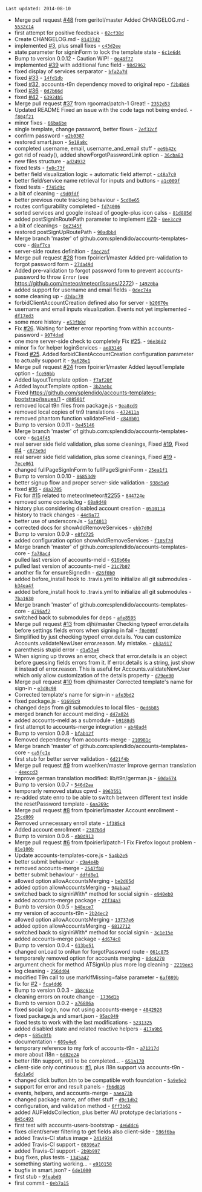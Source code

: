 `Last updated: 2014-08-10` 
* Merge pull request [#48](https://github.com/splendido/accounts-templates-core/issues/48) from geritol/master Added CHANGELOG.md - [`5532c14`](https://github.com/splendido/accounts-templates-core/commit/5532c141e1d12b0d5e744a771f60e1fcf5e27345)
* first attempt for positive feedback - [`02cf38d`](https://github.com/splendido/accounts-templates-core/commit/02cf38da544690ea99cb846a86a382b180a61141)
* Create CHANGELOG.md - [`81437d2`](https://github.com/splendido/accounts-templates-core/commit/81437d2ea4eb5c10e2f61ad8bb90141680abacdb)
* implemented [#3](https://github.com/splendido/accounts-templates-core/issues/3), plus small fixes - [`c43d2ee`](https://github.com/splendido/accounts-templates-core/commit/c43d2eef03bd9382eadc4612d29897b103c99668)
* state parameter for signinForm to lock the template state - [`6c1e6d4`](https://github.com/splendido/accounts-templates-core/commit/6c1e6d4c4ff3dade4433c07af24e97f532dcc7cb)
* Bump to version 0.0.12 - Caution WIP! - [`0e48f77`](https://github.com/splendido/accounts-templates-core/commit/0e48f77d1528c6245f6fee9b7de2200289dbcb65)
* implemented [#39](https://github.com/splendido/accounts-templates-core/issues/39) with additional func field - [`98d2962`](https://github.com/splendido/accounts-templates-core/commit/98d29626ee4067243d49c8b4269d57c574d851fe)
* fixed display of services serparator - [`bfa2a7d`](https://github.com/splendido/accounts-templates-core/commit/bfa2a7d61fa660d1dc9441f23c0183ea50aee10a)
* fixed [#33](https://github.com/splendido/accounts-templates-core/issues/33) - [`14fd1db`](https://github.com/splendido/accounts-templates-core/commit/14fd1db91fa9c623285d60eed1bb2781b1084d58)
* fixed [#32](https://github.com/splendido/accounts-templates-core/issues/32), accounts-t9n dependency moved to original repo - [`f2b4b86`](https://github.com/splendido/accounts-templates-core/commit/f2b4b86d6bf0d1fad86934d8c21c3457a7c79f55)
* fixed [#36](https://github.com/splendido/accounts-templates-core/issues/36) - [`0d7b66d`](https://github.com/splendido/accounts-templates-core/commit/0d7b66d71f11a7f2ae79b66de85ecba14049bc4f)
* fixed [#42](https://github.com/splendido/accounts-templates-core/issues/42) - [`63924b5`](https://github.com/splendido/accounts-templates-core/commit/63924b58db3fff5e0b663005cb1d7fed36b20d5e)
* Merge pull request [#37](https://github.com/splendido/accounts-templates-core/issues/37) from rgoomar/patch-1 Great! - [`2352d53`](https://github.com/splendido/accounts-templates-core/commit/2352d530052300799980154209b21b58657badbe)
* Updated README Fixed an issue with the code tags not being ended. - [`f804f21`](https://github.com/splendido/accounts-templates-core/commit/f804f2193909c4576c122e5e9ad8aebe0b62ae04)
* minor fixes - [`66ba6be`](https://github.com/splendido/accounts-templates-core/commit/66ba6be73fb752b7ccbad8ff18bd073979978eca)
* single template, change password, better flows - [`7ef32cf`](https://github.com/splendido/accounts-templates-core/commit/7ef32cf7d8b7335d585f90621e3413615b10755c)
* confirm password - [`e2b0387`](https://github.com/splendido/accounts-templates-core/commit/e2b0387d033f56c40c4738e3b6d1d8172ef6be4f)
* restored smart.json - [`5e18a8c`](https://github.com/splendido/accounts-templates-core/commit/5e18a8c4fc759bd0d4e154d4e14c1f4134446c5d)
* completed username, email, username_and_email stuff - [`ee9b42c`](https://github.com/splendido/accounts-templates-core/commit/ee9b42ce511ab514dc02bf12f7be86299603c750)
* got rid of ready(), added showForgotPasswordLink option - [`36cba83`](https://github.com/splendido/accounts-templates-core/commit/36cba832a9a1f7c825eb895ba51467d054dde32b)
* new files structure - [`ad24932`](https://github.com/splendido/accounts-templates-core/commit/ad249326b67608b5136c7252e8cd6174fdcd886f)
* fixed tests - [`fe8c73f`](https://github.com/splendido/accounts-templates-core/commit/fe8c73f63cc89255679c5bade1abe6264fce40f1)
* better field visualization logic + automatic field attempt - [`c48a7c0`](https://github.com/splendido/accounts-templates-core/commit/c48a7c0a5dd0004cb417e6d047e543c9fbd8aa02)
* better field/service name retrieval for inputs and buttons - [`a1c009f`](https://github.com/splendido/accounts-templates-core/commit/a1c009f0a5750e02cb7d8315a182d19967524fd7)
* fixed tests - [`f745d9c`](https://github.com/splendido/accounts-templates-core/commit/f745d9c71793fc87373f6d20ef7cb99a81a44bd5)
* a bit of cleaning - [`c9d0fdf`](https://github.com/splendido/accounts-templates-core/commit/c9d0fdfe7c085b8559bdb8bb2facf5daf631cb04)
* better previous route tracking behaviour - [`5cd0e65`](https://github.com/splendido/accounts-templates-core/commit/5cd0e650f6e2d12192a850608a68ca0401437e05)
* routes configurability completed - [`fd74006`](https://github.com/splendido/accounts-templates-core/commit/fd74006de321a9545a36bbdd7d39af72d2744228)
* sorted services and google instead of google-plus icon calss - [`81d885d`](https://github.com/splendido/accounts-templates-core/commit/81d885df7dc825485b9ecb0543dfa37eae9d8de4)
* added postSignInRoutePath parameter to implement [#29](https://github.com/splendido/accounts-templates-core/issues/29) - [`0ee3cc9`](https://github.com/splendido/accounts-templates-core/commit/0ee3cc96c9fed6e563ccca28919a27a8bd2a12c1)
* a bit of cleanings - [`8e2345f`](https://github.com/splendido/accounts-templates-core/commit/8e2345f27e01c0fcfa99a4918ad9bea1b27254b6)
* restored postSignUpRoutePath - [`90adbb4`](https://github.com/splendido/accounts-templates-core/commit/90adbb4e92c19b70b2b50aee158d273cf4dd6545)
* Merge branch 'master' of github.com:splendido/accounts-templates-core - [`d8af7ca`](https://github.com/splendido/accounts-templates-core/commit/d8af7ca6a52d50eccb1732e6bc0ce890bbf01fe9)
* server-side routes definition - [`f8ec26f`](https://github.com/splendido/accounts-templates-core/commit/f8ec26f6141928d190c399c683accd87054a1388)
* Merge pull request [#28](https://github.com/splendido/accounts-templates-core/issues/28) from fpoirier1/master Added pre-validation to forgot password form - [`27da49d`](https://github.com/splendido/accounts-templates-core/commit/27da49db71cd0a577f99c2a62d3ed1ac4e327086)
* Added pre-validation to forgot password form to prevent accounts-password to throw `Error` (see https://github.com/meteor/meteor/issues/2272) - [`14920ba`](https://github.com/splendido/accounts-templates-core/commit/14920ba85c716bec2a3a022b3cf0dc7e6b1a5bb2)
* added support for username and email fields - [`0dec74a`](https://github.com/splendido/accounts-templates-core/commit/0dec74af60259f7c6ca9470f97d9616e007c7dde)
* some cleaning up - [`d2dac70`](https://github.com/splendido/accounts-templates-core/commit/d2dac70e273939caedb3164712e35ee9d6fce098)
* forbidClientAccountCreation defined also for server - [`b20670e`](https://github.com/splendido/accounts-templates-core/commit/b20670e77d1d1c2fdc9bdfd62400f9142b8cd840)
* username and email inputs visualization. Events not yet implemented - [`df17ed3`](https://github.com/splendido/accounts-templates-core/commit/df17ed37d51fcfdf68d5d7ced8b226713ffd6174)
* some more history - [`e53fb0d`](https://github.com/splendido/accounts-templates-core/commit/e53fb0df205f86e5ad8b237de372ea20068f1889)
* Fix [#26](https://github.com/splendido/accounts-templates-core/issues/26). Waiting for better error reporting from within accounts-password - [`9074dad`](https://github.com/splendido/accounts-templates-core/commit/9074dad522ab68c6d6ac55a6fef4cd758872d1d6)
* one more server-side check to completely Fix [#25](https://github.com/splendido/accounts-templates-core/issues/25). - [`96e36d2`](https://github.com/splendido/accounts-templates-core/commit/96e36d2d4a4516bbc1518a4f55c92015a5cdd400)
* minor fix for helper loginServices - [`ae83146`](https://github.com/splendido/accounts-templates-core/commit/ae83146b6a18877d396b09fd2dd0efeabad5a71b)
* Fixed [#25](https://github.com/splendido/accounts-templates-core/issues/25). Added forbidClientAccountCreation configuration parameter to actually support it - [`9a628e1`](https://github.com/splendido/accounts-templates-core/commit/9a628e1be993184d8cc2f8e2d99be34b4062c45c)
* Merge pull request [#24](https://github.com/splendido/accounts-templates-core/issues/24) from fpoirier1/master Added layoutTemplate option - [`fce59bb`](https://github.com/splendido/accounts-templates-core/commit/fce59bb9aa1b0ad00873660376bc4b482492d766)
* Added layoutTemplate option - [`f7af20f`](https://github.com/splendido/accounts-templates-core/commit/f7af20f9b38151f3699271d8e34c6874ccc65b49)
* Added layoutTemplate option - [`3b2aebc`](https://github.com/splendido/accounts-templates-core/commit/3b2aebc1e74f9dacf69d2a078387b1f9d9ae8dfd)
* Fixed https://github.com/splendido/accounts-templates-bootstrap/issues/1 - [`d08501f`](https://github.com/splendido/accounts-templates-core/commit/d08501f3053d92f670c22f8773113276844d326c)
* removed local t9n files from package.js - [`9ea8cd9`](https://github.com/splendido/accounts-templates-core/commit/9ea8cd92a72f462e0b1d087b8277adccf5133caa)
* removed local copies of tn9 translations - [`472411a`](https://github.com/splendido/accounts-templates-core/commit/472411a87118d8006a47280274aa28b23910dbe1)
* removed phantom function validateField - [`c840b01`](https://github.com/splendido/accounts-templates-core/commit/c840b01287db078ec7cd09bc98c59c656c4e5af0)
* Bump to version 0.0.11 - [`0e45146`](https://github.com/splendido/accounts-templates-core/commit/0e45146a21409c6d1984108664f8809672343194)
* Merge branch 'master' of github.com:splendido/accounts-templates-core - [`6e14f45`](https://github.com/splendido/accounts-templates-core/commit/6e14f45a231aefd3b0294b8fe0b3a35cc550438d)
* real server side field validation, plus some cleanings, Fixed [#19](https://github.com/splendido/accounts-templates-core/issues/19), Fixed [#4](https://github.com/splendido/accounts-templates-core/issues/4) - [`c873e9d`](https://github.com/splendido/accounts-templates-core/commit/c873e9dc414e1dd05a467066297785e5241891e2)
* real server side field validation, plus some cleanings, Fixed [#19](https://github.com/splendido/accounts-templates-core/issues/19) - [`7ece061`](https://github.com/splendido/accounts-templates-core/commit/7ece061c0976453edbfbe0de3f98a9668c096c3c)
* changed fullPageSignInForm to fullPageSigninForm - [`25ea1f1`](https://github.com/splendido/accounts-templates-core/commit/25ea1f11eeb85f4c8c5f5bad2ca06f3f9c4fcd90)
* Bump to version 0.0.10 - [`86853d9`](https://github.com/splendido/accounts-templates-core/commit/86853d94200fc4cac699b7919319554656e58ebc)
* better signup flow and proper server-side validation - [`938d5a9`](https://github.com/splendido/accounts-templates-core/commit/938d5a9e7f69025244e3947d659edc00902b9f84)
* fixed [#16](https://github.com/splendido/accounts-templates-core/issues/16) - [`d4a2705`](https://github.com/splendido/accounts-templates-core/commit/d4a27054efa521a6d0a8d43d7021a84c6a35975b)
* Fix for [#15](https://github.com/splendido/accounts-templates-core/issues/15) related to meteor/meteor[#2255](https://github.com/splendido/accounts-templates-core/issues/2255) - [`844724e`](https://github.com/splendido/accounts-templates-core/commit/844724e70aeec8005abc8a8d24031a1c9f890f19)
* removed some console.log - [`68a9d48`](https://github.com/splendido/accounts-templates-core/commit/68a9d48e7395d6286ec56522dbd3fa2d6f245312)
* history plus considering disabled account creation - [`0510114`](https://github.com/splendido/accounts-templates-core/commit/0510114aaa17b09b7e547f0cc2d54a56f4d9a60b)
* history to track changes - [`44d9a77`](https://github.com/splendido/accounts-templates-core/commit/44d9a777e377845aa9d40081e05c67e2e10d9a19)
* better use of underscoreJs - [`5af4013`](https://github.com/splendido/accounts-templates-core/commit/5af4013dc2dae7564e22fed2671a0b4edb6acd5e)
* corrected docs for showAddRemoveServices - [`ebb7d0d`](https://github.com/splendido/accounts-templates-core/commit/ebb7d0d28e964a425f0b7b01fc258da85d77cecd)
* Bump to version 0.0.9 - [`e8fd725`](https://github.com/splendido/accounts-templates-core/commit/e8fd725897d8c0d69f6271ff7b9fa902e0e3b02e)
* added configuration option showAddRemoveServices - [`f185f7d`](https://github.com/splendido/accounts-templates-core/commit/f185f7d8ffa6a7089baaca3fc1d72dbe71e29ef3)
* Merge branch 'master' of github.com:splendido/accounts-templates-core - [`fa78ac4`](https://github.com/splendido/accounts-templates-core/commit/fa78ac42e49964aa25c87ee2a014b297cabab3ba)
* pulled last version of accounts-meld - [`616b66e`](https://github.com/splendido/accounts-templates-core/commit/616b66eec3ea9f43c1c81cfd07e89a2187d45230)
* pulled last version of accounts-meld - [`21c7b07`](https://github.com/splendido/accounts-templates-core/commit/21c7b071c5fb927ec88eb788bdadfaed8a97418f)
* another fix for ensureSignedIn - [`d26f0b0`](https://github.com/splendido/accounts-templates-core/commit/d26f0b0cee2b7fc684aaebf1219a1695e84c5021)
* added before_install hook to .travis.yml to initialize all git submodules - [`b34ea4f`](https://github.com/splendido/accounts-templates-core/commit/b34ea4f27a1d6e4b3ce1d246eb1c71a46c19ff9f)
* added before_install hook to .travis.yml to initialize all git submodules - [`7ba1630`](https://github.com/splendido/accounts-templates-core/commit/7ba16307e0271713c3a46e80e02c47402d5b0ac2)
* Merge branch 'master' of github.com:splendido/accounts-templates-core - [`4796af7`](https://github.com/splendido/accounts-templates-core/commit/4796af7b0f04d53d56d1abf5e3fe207d41962abc)
* switched back to submodules for deps - [`afe8595`](https://github.com/splendido/accounts-templates-core/commit/afe8595359a4a6ba5176a5652ce184b468e7d417)
* Merge pull request [#13](https://github.com/splendido/accounts-templates-core/issues/13) from djhi/master Checking typeof error.details before settings fields errors when signing in fail - [`f0e000f`](https://github.com/splendido/accounts-templates-core/commit/f0e000f761388e8da067cd4b58c81bd1c6062d64)
* Simplified by just checking typeof error.details. You can customize Accounts.validateNewUser error.reason. My mistake. - [`eb3a917`](https://github.com/splendido/accounts-templates-core/commit/eb3a917c5e9063d7ca5f15d90b5d872bea30573d)
* parenthesis stupid error - [`d1a53a4`](https://github.com/splendido/accounts-templates-core/commit/d1a53a48a572910bb129095e4747bde96996c6eb)
* When signing up throws an error, check that error.details is an object before guessing fields errors from it. If error.details is a string, just show it instead of error.reason. This is useful for Accounts.validateNewUser which only allow customization of the details property - [`d79ee90`](https://github.com/splendido/accounts-templates-core/commit/d79ee9067f9942bbdd06bc02662a60a980d9e3fb)
* Merge pull request [#10](https://github.com/splendido/accounts-templates-core/issues/10) from djhi/master Corrected template's name for sign-in - [`e3d8c98`](https://github.com/splendido/accounts-templates-core/commit/e3d8c98a73d4a067c82f56a1a575bef010ea6c05)
* Corrected template's name for sign-in - [`afe3bd2`](https://github.com/splendido/accounts-templates-core/commit/afe3bd29516d4b812a91f1891f63f662c5c5d02f)
* fixed package.js - [`91699c9`](https://github.com/splendido/accounts-templates-core/commit/91699c9e719a48af6809afe833d2e585d63197c6)
* changed deps from git submodules to local files - [`0ed6b85`](https://github.com/splendido/accounts-templates-core/commit/0ed6b85e8d2a1eb77fc56e579eff67a8cc7e9cfe)
* merged branch for account melding - [`d47a024`](https://github.com/splendido/accounts-templates-core/commit/d47a0249c526adadfa925de6dad61564ccf7eea5)
* added accounts-meld as a submodule - [`b9188d5`](https://github.com/splendido/accounts-templates-core/commit/b9188d5619a2bfa24813b03a71d286705539ef86)
* first attempt to accounts-merge integration - [`ab48ad4`](https://github.com/splendido/accounts-templates-core/commit/ab48ad40b46eb43a1a5bac618c1e5d8f25fbae6f)
* Bump to version 0.0.8 - [`bfab12f`](https://github.com/splendido/accounts-templates-core/commit/bfab12f3a6ac5287ec86435e39a0c5947cdb7723)
* Removed dependency from accounts-merge - [`210981c`](https://github.com/splendido/accounts-templates-core/commit/210981c056e2020569985d697baa17b823590325)
* Merge branch 'master' of github.com:splendido/accounts-templates-core - [`ca5fc1e`](https://github.com/splendido/accounts-templates-core/commit/ca5fc1ee8d44b3e0086d1b632020055873f1c60d)
* first stub for better server validation - [`6d21f4b`](https://github.com/splendido/accounts-templates-core/commit/6d21f4b87845e9ccf61593b101845577dc6a1b7b)
* Merge pull request [#9](https://github.com/splendido/accounts-templates-core/issues/9) from waeltken/master Improve german translation - [`4eeccd3`](https://github.com/splendido/accounts-templates-core/commit/4eeccd358dc1fc2cdd553883edf09795c6272f68)
* Improve german translation modified: lib/t9n/german.js - [`60da674`](https://github.com/splendido/accounts-templates-core/commit/60da67401a14e6087c05297af016463f59d3c393)
* Bump to version 0.0.7 - [`546d2aa`](https://github.com/splendido/accounts-templates-core/commit/546d2aa73ab8bf820fe0344e8fe7d35c4aabd366)
* temporarly removed status cpwd - [`8963551`](https://github.com/splendido/accounts-templates-core/commit/8963551f2a3d86d422423c0da87b8dce3d2ffed9)
* re-added state enro to be able to switch between different text inside the resetPassword template - [`6aa269c`](https://github.com/splendido/accounts-templates-core/commit/6aa269cd9bdbcf7544850735687eb0b0a2fc707f)
* Merge pull request [#8](https://github.com/splendido/accounts-templates-core/issues/8) from fpoirier1/master Account enrollment - [`25cd809`](https://github.com/splendido/accounts-templates-core/commit/25cd809f32aa44fcbc87b8845dac84902def00ef)
* Removed unnecessary enroll state - [`1f385c8`](https://github.com/splendido/accounts-templates-core/commit/1f385c8611ac4d1b24043f74ddbfe2954fd50dfe)
* Added account enrollment - [`2387b9d`](https://github.com/splendido/accounts-templates-core/commit/2387b9ddb728cb705aba603b920ddbe44d6df9ef)
* Bump to version 0.0.6 - [`eb0d913`](https://github.com/splendido/accounts-templates-core/commit/eb0d9133dae2920e84b779979a26b1133f969793)
* Merge pull request [#6](https://github.com/splendido/accounts-templates-core/issues/6) from fpoirier1/patch-1 Fix Firefox logout problem - [`81e100b`](https://github.com/splendido/accounts-templates-core/commit/81e100b26e3ee8c45923d12a8543f5a389e1c4a6)
* Update accounts-templates-core.js - [`5a4b2e5`](https://github.com/splendido/accounts-templates-core/commit/5a4b2e55d5c9d1a8352daeb41f9a2a8d80f0caf1)
* better submit behaviour - [`c9a4e4b`](https://github.com/splendido/accounts-templates-core/commit/c9a4e4b39f2203d758061994695dc27d1078eb5e)
* removed accounts-merge - [`2547fb0`](https://github.com/splendido/accounts-templates-core/commit/2547fb090b9467ae419e669febdf17741408faab)
* better submit behaviour - [`ddfd8e1`](https://github.com/splendido/accounts-templates-core/commit/ddfd8e14813746d110d94a8ec1e5729028a9b4ba)
* allowed option allowAccountsMerging - [`be2d65d`](https://github.com/splendido/accounts-templates-core/commit/be2d65d112f6fa6b2f59db6a872a60beca775795)
* added option allowAccountsMerging - [`94abaa7`](https://github.com/splendido/accounts-templates-core/commit/94abaa78c5ba199052aeac721e3f2e15a98b316a)
* switched back to signinWith* method for social signin - [`e940eb0`](https://github.com/splendido/accounts-templates-core/commit/e940eb0dee909356a97b747f90d39cdbc998e03c)
* added accounts-merge package - [`2ff34a3`](https://github.com/splendido/accounts-templates-core/commit/2ff34a334a92bded9c415cb642592f42dac3f90d)
* Bumb to version 0.0.5 - [`b48ece7`](https://github.com/splendido/accounts-templates-core/commit/b48ece781992ac81b20a6758ac77e1776af2c11c)
* my version of accounts-t9n - [`2b24ec2`](https://github.com/splendido/accounts-templates-core/commit/2b24ec253614979117f8945b687e449c52679a44)
* allowed option allowAccountsMerging - [`13737e6`](https://github.com/splendido/accounts-templates-core/commit/13737e69a6e509357db5e18faf06a50eec228123)
* added option allowAccountsMerging - [`6812712`](https://github.com/splendido/accounts-templates-core/commit/68127120ab9974635d6d94473bf264beaeed0ada)
* switched back to signinWith* method for social signin - [`3c1e15e`](https://github.com/splendido/accounts-templates-core/commit/3c1e15e61703b4b698150278d49cdd7551de8015)
* added accounts-merge package - [`4d674c8`](https://github.com/splendido/accounts-templates-core/commit/4d674c815e11c368fd615da5ffe357633ec2e846)
* Bump to version 0.0.4 - [`613be51`](https://github.com/splendido/accounts-templates-core/commit/613be513f6c77c0bbcceaef0f7b8d472e06e4145)
* changed onLoad to onRun for forgotPassword route - [`061c875`](https://github.com/splendido/accounts-templates-core/commit/061c875ce4fa19c894901c85f68bdb69579c0ad9)
* temporarely removed option for accounts merging - [`0dc4270`](https://github.com/splendido/accounts-templates-core/commit/0dc4270b791828c61aa29bb2106bfa3203d8d044)
* argument check for method ATSignUp plus more log cleaning - [`2219ee3`](https://github.com/splendido/accounts-templates-core/commit/2219ee335b618acca4ef27d0332a0e180288152d)
* log cleaning - [`256dd04`](https://github.com/splendido/accounts-templates-core/commit/256dd04657e5edab0d971d2c8cf8eb6a259a938b)
* modified T9n call to use markIfMissing=false parameter - [`6af089b`](https://github.com/splendido/accounts-templates-core/commit/6af089b7874228e9dabc19eab52f900159d5d2ad)
* fix for [#2](https://github.com/splendido/accounts-templates-core/issues/2) - [`fca4dd6`](https://github.com/splendido/accounts-templates-core/commit/fca4dd6f831ad4d6044896cf54cb75196b51b2ae)
* Bump to version 0.0.3 - [`1b8c61e`](https://github.com/splendido/accounts-templates-core/commit/1b8c61e7c295b3bf730e878d9493af5a3c14dd9f)
* cleaning errors on route change - [`1736d1b`](https://github.com/splendido/accounts-templates-core/commit/1736d1b1195b0dfe76c2c7fbbddbd6bb89532706)
* Bumb to version 0.0.2 - [`a76806a`](https://github.com/splendido/accounts-templates-core/commit/a76806a3d7e7617c0e95ec90fb41276611831ca6)
* fixed social login, now not using accounts-merge - [`4842928`](https://github.com/splendido/accounts-templates-core/commit/48429281d7ec9e8d07de26be164ad5a514f4f6cf)
* fixed package.js and smart.json - [`95ac049`](https://github.com/splendido/accounts-templates-core/commit/95ac04917adc0f164d5ef238950d07773f82f24f)
* fixed tests to work with the last modifications - [`5231325`](https://github.com/splendido/accounts-templates-core/commit/52313258f39caf450c067deae9ddb76a034bff6c)
* added disabled state and related reactive helpers - [`417a9b5`](https://github.com/splendido/accounts-templates-core/commit/417a9b5187d2c012dea3baed51eee897c0a57b51)
* deps - [`685c0fb`](https://github.com/splendido/accounts-templates-core/commit/685c0fb34eb2fff3e937dec36520b455d4f512b0)
* documentation - [`689e4e6`](https://github.com/splendido/accounts-templates-core/commit/689e4e6af99fd151a6bb80701cab2dc796dfa505)
* temporary reference to my fork of accounts-t9n - [`a71217d`](https://github.com/splendido/accounts-templates-core/commit/a71217dd1b997a4f7ed7f0e994c601d8d3504b1d)
* more about i18n - [`6d82e24`](https://github.com/splendido/accounts-templates-core/commit/6d82e2470c03b93cad660d5fc71e8b2488a211a7)
* better i18n support, still to be completed... - [`651a170`](https://github.com/splendido/accounts-templates-core/commit/651a170cf355bda06f6e5376e3653f9d80296b0c)
* client-side only continuous: [#1](https://github.com/splendido/accounts-templates-core/issues/1), plus i18n support via accounts-t9n - [`6ab1a6d`](https://github.com/splendido/accounts-templates-core/commit/6ab1a6de7a3402d2502b5173f7a141a3dfd1f6e8)
* changed click button.btn to be compatible woth foundation - [`5a9e5e2`](https://github.com/splendido/accounts-templates-core/commit/5a9e5e2a555a9e96a52d362a13c780b1cfa9ab11)
* support for error and result panels - [`fb6d816`](https://github.com/splendido/accounts-templates-core/commit/fb6d816a2e366999ace0de8dc91072c71258c9e2)
* events, helpers, and accounts-merge - [`aaea73b`](https://github.com/splendido/accounts-templates-core/commit/aaea73b8cb60ec34dfd4007cb58f1d2d0ba7d3a3)
* changed package name, anf other stuff - [`d9c1db2`](https://github.com/splendido/accounts-templates-core/commit/d9c1db2fda54a8e936ce16a43082f4fb13f093c9)
* configuration, and validation method - [`6ff3b62`](https://github.com/splendido/accounts-templates-core/commit/6ff3b62029c62bf1909cc1045c314a187cd8f8e6)
* added AUFieldsCollection, plus better AU prototype declariations - [`045c493`](https://github.com/splendido/accounts-templates-core/commit/045c4932494a1c7f5ab6127a4acb287924db45c1)
* first test with accounts-users-bootstrap - [`4e6ddc6`](https://github.com/splendido/accounts-templates-core/commit/4e6ddc662f230322593cea5d7810f3474b9a6f1c)
* fixes client/server filtering to get fields also client-side - [`596f6ba`](https://github.com/splendido/accounts-templates-core/commit/596f6ba874db7666e3c872a68cc4b58ccf2cc38a)
* added Travis-CI status image - [`2414924`](https://github.com/splendido/accounts-templates-core/commit/241492475097d1b05c999612f55feefa6894c1da)
* added Travis-CI support - [`08396a7`](https://github.com/splendido/accounts-templates-core/commit/08396a79ec193e6daf1450bda7f8a120f42b59d5)
* added Travis-CI support - [`2b9b997`](https://github.com/splendido/accounts-templates-core/commit/2b9b99750e9361e100dd614ece0d0bb046a02274)
* bug fixes, plus tests - [`1345a47`](https://github.com/splendido/accounts-templates-core/commit/1345a470346d3c056be44c5e1d14e238b6cdacf4)
* something starting working... - [`e910158`](https://github.com/splendido/accounts-templates-core/commit/e910158b6f85b90aa66f4ac8b1733665f6487ede)
* bugfix in smart.json? - [`6de1000`](https://github.com/splendido/accounts-templates-core/commit/6de10008a4d311366ce678e1fd46425cf9fb8300)
* first stub - [`9feabd9`](https://github.com/splendido/accounts-templates-core/commit/9feabd90d47083cff4e8f21cbc822502c556519f)
* first commit - [`0eb7a15`](https://github.com/splendido/accounts-templates-core/commit/0eb7a1599c39f2e35671d04da30dcff397fbed1b)
